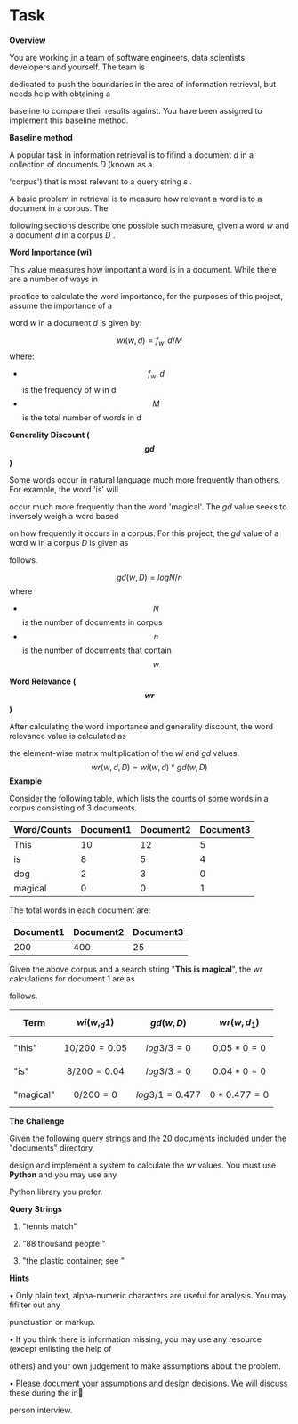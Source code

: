 

# Task



**Overview** 

You are working in a team of software engineers, data scientists, developers and yourself. The team is 

dedicated to push the boundaries in the area of information retrieval, but needs help with obtaining a 

baseline to compare their results against. You have been assigned to implement this baseline method.



**Baseline method** 

A popular task in information retrieval is to fifind a document *d* in a collection of documents *D* (known as a

'corpus') that is most relevant to a query string *s* .

A basic problem in retrieval is to measure how relevant a word is to a document in a corpus. The 

following sections describe one possible such measure, given a word *w* and a document *d* in a corpus *D* .

**Word Importance (wi)** 

This value measures how important a word is in a document. While there are a number of ways in 

practice to calculate the word importance, for the purposes of this project, assume the importance of a 

word *w* in a document *d* is given by:


$$
wi(w, d)= f_w,d/M
$$
where:

- $$f_w,d$$    is the frequency of w in d
- $$M$$ is the total number of words in d 



**Generality Discount ($$gd$$)** 

Some words occur in natural language much more frequently than others. For example, the word 'is' will 

occur much more frequently than the word 'magical'. The *gd* value seeks to inversely weigh a word based 

on how frequently it occurs in a corpus. For this project, the *gd* value of a word w in a corpus *D* is given as 

follows.


$$
gd(w,D) = log N / n
$$
where 

- $$N$$ is the number of documents in corpus 
- $$n$$ is the number of documents that contain $$w$$ 



**Word Relevance ($$wr$$)** 

After calculating the word importance and generality discount, the word relevance value is calculated as 

the element-wise matrix multiplication of the *wi* and *gd* values. 
$$
wr(w,d,D) = wi(w,d) * gd(w,D)
$$
**Example** 

Consider the following table, which lists the counts of some words in a corpus consisting of 3 documents.

| Word/Counts | Document1 | Document2 | Document3 |
| ----------- | --------- | --------- | --------- |
| This        | 10        | 12        | 5         |
| is          | 8         | 5         | 4         |
| dog         | 2         | 3         | 0         |
| magical     | 0         | 0         | 1         |

The total words in each document are:

| Document1 | Document2 | Document3 |
| --------- | --------- | --------- |
| 200       | 400       | 25        |



Given the above corpus and a search string "**This is magical**", the *wr* calculations for document 1 are as 

follows.

| Term      | $$wi(w,_d1)$$     | $$gd(w,D)$$      | $$wr(w,d_1)$$ |
| --------- | ----------------- | ---------------- | ------------- |
| "this"    | $$10/200 = 0.05$$ | $$log 3/3 = 0 $$ | $$0.05*0=0$$  |
| "is"      | $$8/200=0.04$$    | $$log3/3=0$$     | $$0.04*0=0$$  |
| "magical" | $$0/200=0$$       | $$log3/1=0.477$$ | $$0*0.477=0$$ |



**The Challenge** 

Given the following query strings and the 20 documents included under the "documents" directory, 

design and implement a system to calculate the *wr* values. You must use **Python** and you may use any 

Python library you prefer.

**Query Strings** 

1. "tennis match"

2. "88 thousand people!"

3. "the plastic container; see <img src='drawing.jpg' alt=''>"

**Hints** 

• Only plain text, alpha-numeric characters are useful for analysis. You may fifilter out any 

punctuation or markup.

• If you think there is information missing, you may use any resource (except enlisting the help of 

others) and your own judgement to make assumptions about the problem.

• Please document your assumptions and design decisions. We will discuss these during the in

person interview.

